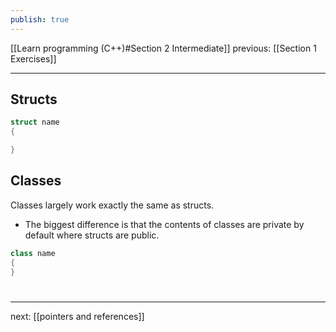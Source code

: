 ```yaml
---
publish: true
---
```

[[Learn programming (C++)#Section 2 Intermediate]]  previous: [[Section 1 Exercises]]   

---
## Structs

```cpp
struct name
{

}
```


## Classes
Classes largely work exactly the same as structs. 

- The biggest difference is that the contents of classes are private by default where structs are public. 



```cpp
class name
{
}
```

#
---
next: [[pointers and references]] 
